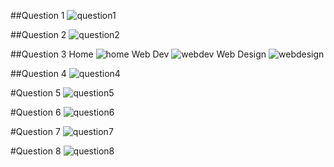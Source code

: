 ##Question 1
![question1](https://github.com/ManikMaity/pwskills-fullstack-dev/assets/110734724/1e1ffe0f-6583-4aec-8a2a-0d43b2875f8b)

##Question 2
![question2](https://github.com/ManikMaity/pwskills-fullstack-dev/assets/110734724/f349b5fd-c910-45eb-a2c7-c2efa1e029b6)

##Question 3
Home
![home](https://github.com/ManikMaity/pwskills-fullstack-dev/assets/110734724/bef858d6-7558-4bcc-ba05-be19007abb57)
Web Dev
![webdev](https://github.com/ManikMaity/pwskills-fullstack-dev/assets/110734724/f52b5ff2-d4c3-4060-9f2f-df454ede4073)
Web Design
![webdesign](https://github.com/ManikMaity/pwskills-fullstack-dev/assets/110734724/257e49c3-be20-4b91-b64b-2a9f854837f7)

##Question 4
![question4](https://github.com/ManikMaity/pwskills-fullstack-dev/assets/110734724/034b0f91-7047-406d-84a8-71a0b5a05e81)

#Question 5
![question5](https://github.com/ManikMaity/pwskills-fullstack-dev/assets/110734724/cd6b2447-9723-4bb8-8bd0-140301d21b7c)

#Question 6
![question6](https://github.com/ManikMaity/pwskills-fullstack-dev/assets/110734724/4cc952b6-c4ee-4f55-9f1d-f65cd9b43150)

#Question 7
![question7](https://github.com/ManikMaity/pwskills-fullstack-dev/assets/110734724/f4aa8900-557b-42c2-a152-ce9a6913eb76)

#Question 8
![question8](https://github.com/ManikMaity/pwskills-fullstack-dev/assets/110734724/c0289256-8849-4098-b0a5-2d9e0347cc3d)

